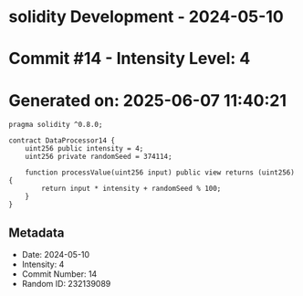﻿# solidity Development - 2024-05-10
# Commit #14 - Intensity Level: 4
# Generated on: 2025-06-07 11:40:21
```solidity
pragma solidity ^0.8.0;

contract DataProcessor14 {
    uint256 public intensity = 4;
    uint256 private randomSeed = 374114;

    function processValue(uint256 input) public view returns (uint256) {
        return input * intensity + randomSeed % 100;
    }
}
```
## Metadata
- Date: 2024-05-10
- Intensity: 4
- Commit Number: 14
- Random ID: 232139089
